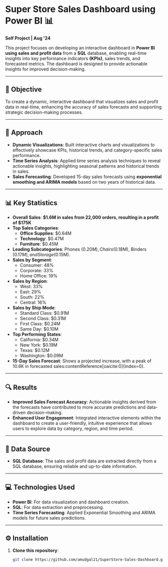 # Super Store Sales Dashboard using Power BI 📊
**Self Project | Aug '24**

This project focuses on developing an interactive dashboard in **Power BI using sales and profit data** from a **SQL** database, enabling real-time insights into key performance indicators **(KPIs)**, sales trends, and forecasted metrics. The dashboard is designed to provide actionable insights for improved decision-making.

---

## 📌 Objective
To create a dynamic, interactive dashboard that visualizes sales and profit data in real-time, enhancing the accuracy of sales forecasts and supporting strategic decision-making processes.

---

## 📝 Approach

- **Dynamic Visualizations**: Built interactive charts and visualizations to effectively showcase KPIs, historical trends, and category-specific sales performance.
- **Time Series Analysis**: Applied time series analysis techniques to reveal actionable insights, highlighting seasonal patterns and historical trends in sales.
- **Sales Forecasting**: Developed 15-day sales forecasts using **exponential smoothing and ARIMA models** based on two years of historical data.

---

## 📊 Key Statistics

- **Overall Sales**:  **$1.6M in sales from 22,000 orders, resulting in a profit of $175K** 
- **Top Sales Categories**: 
  - **Office Supplies**: $0.64M
  - **Technology**: $0.47M
  - **Furniture**: $0.45M
- **Leading Subcategories**: Phones ($0.20M), Chairs ($0.18M), Binders ($0.17M), and Storage ($0.15M).
- **Sales by Segment**:
  - Consumer: 48%
  - Corporate: 33%
  - Home Office: 19%
- **Sales by Region**:
  - West: 33%
  - East: 29%
  - South: 22%
  - Central: 16%
- **Sales by Ship Mode**: 
  - Standard Class: $0.91M
  - Second Class: $0.31M
  - First Class: $0.24M
  - Same Day: $0.10M
- **Top Performing States**: 
  - California: $0.34M
  - New York: $0.19M
  - Texas: $0.12M
  - Washington: $0.09M
- **15-Day Sales Forecast**: Shows a projected increase, with a peak of 10.6K in forecasted sales&#8203;:contentReference[oaicite:0]{index=0}.

---

## 🔍 Results

- **Improved Sales Forecast Accuracy**: Actionable insights derived from the forecasts have contributed to more accurate predictions and data-driven decision-making.
- **Enhanced User Engagement**: Integrated interactive elements within the dashboard to create a user-friendly, intuitive experience that allows users to explore data by category, region, and time period.

---

## 📂 Data Source
- **SQL Database**: The sales and profit data are extracted directly from a SQL database, ensuring reliable and up-to-date information.

---

## 💻 Technologies Used
- **Power BI**: For data visualization and dashboard creation.
- **SQL**: For data extraction and preprocessing.
- **Time Series Forecasting**: Applied Exponential Smoothing and ARIMA models for future sales predictions.

---

## ⚙️ Installation

1. **Clone this repository**:
   ```bash
   git clone https://github.com/amudgal21/SuperStore-Sales-Dashboard.git
